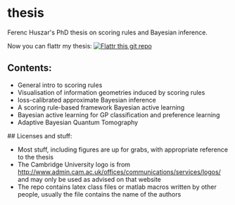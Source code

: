 thesis
======

Ferenc Huszar's PhD thesis on scoring rules and Bayesian inference.

Now you can flattr my thesis: [![Flattr this git repo](http://api.flattr.com/button/flattr-badge-large.png)](https://flattr.com/submit/auto?user_id=fhuszar&url=https://github.com/fhuszar/thesis&title=thesis&language=&tags=github&category=software) 

## Contents:
 - General intro to scoring rules
 - Visualisation of information geometries induced by scoring rules
 - loss-calibrated approximate Bayesian inference
 - A scoring rule-based framework Bayesian active learning
 - Bayesian active learning for GP classification and preference learning
 - Adaptive Bayesian Quantum Tomography

## Licenses and stuff:
 - Most stuff, including figures are up for grabs, with appropriate reference to the thesis
 - The Cambridge University logo is from http://www.admin.cam.ac.uk/offices/communications/services/logos/ and may only be used as advised on that website
 - The repo contains latex class files or matlab macros written by other people, usually the file contains the name of the authors